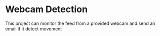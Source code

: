 # Webcam Detection

This project can monitor the feed from a provided webcam and send an email if it detect movement